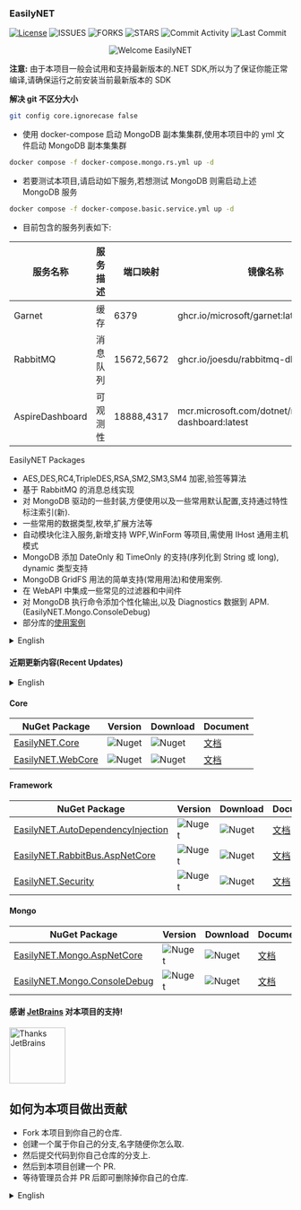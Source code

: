 ### EasilyNET

[![License][1]][2] ![ISSUES][3] ![FORKS][4] ![STARS][5] ![Commit Activity][6] ![Last Commit][7]

<div style="text-align: center;">
    <img alt="Welcome EasilyNET" src="https://repobeats.axiom.co/api/embed/cd2c97db26ee6fe230353beefd5d532448054f0a.svg" />
</div>

**注意:** 由于本项目一般会试用和支持最新版本的.NET SDK,所以为了保证你能正常编译,请确保运行之前安装当前最新版本的 SDK

**解决 git 不区分大小**

```bash
git config core.ignorecase false
```

- 使用 docker-compose 启动 MongoDB 副本集集群,使用本项目中的 yml 文件启动 MongoDB 副本集集群

```bash
docker compose -f docker-compose.mongo.rs.yml up -d
```

- 若要测试本项目,请启动如下服务,若想测试 MongoDB 则需启动上述 MongoDB 服务

```bash
docker compose -f docker-compose.basic.service.yml up -d
```

- 目前包含的服务列表如下:

| 服务名称        | 服务描述 | 端口映射   | 镜像名称                                                 |
| --------------- | -------- | ---------- | -------------------------------------------------------- |
| Garnet          | 缓存     | 6379       | ghcr.io/microsoft/garnet:latest                          |
| RabbitMQ        | 消息队列 | 15672,5672 | ghcr.io/joesdu/rabbitmq-dlx:latest                       |
| AspireDashboard | 可观测性 | 18888,4317 | mcr.microsoft.com/dotnet/nightly/aspire-dashboard:latest |

EasilyNET Packages

- AES,DES,RC4,TripleDES,RSA,SM2,SM3,SM4 加密,验签等算法
- 基于 RabbitMQ 的消息总线实现
- 对 MongoDB 驱动的一些封装,方便使用以及一些常用默认配置,支持通过特性标注索引(新).
- 一些常用的数据类型,枚举,扩展方法等
- 自动模块化注入服务,新增支持 WPF,WinForm 等项目,需使用 IHost 通用主机模式
- MongoDB 添加 DateOnly 和 TimeOnly 的支持(序列化到 String 或 long), dynamic 类型支持
- MongoDB GridFS 用法的简单支持(常用用法)和使用案例.
- 在 WebAPI 中集成一些常见的过滤器和中间件
- 对 MongoDB 执行命令添加个性化输出,以及 Diagnostics 数据到 APM.(EasilyNET.Mongo.ConsoleDebug)
- 部分库的[使用案例](./sample/WebApi.Test.Unit/README.md)

<details>
<summary style="font-size: 14px">English</summary>

- IPC communication library, supporting inter-process communication, multiple serialization methods, and custom serialization methods (new).
- Encryption and signature algorithms: AES, DES, RC4, TripleDES, RSA, SM2, SM3, SM4.
- Message bus implementation based on RabbitMQ.
- Encapsulation and extension for MongoDB driver, with convenient usage and common default configurations. Supports attribute-based index definition (new).
- Common data types, enums, extension methods, etc.
- Automatic modular service injection, with added support for WPF, WinForm, and other projects using the IHost generic host mode.
- Adds support for DateOnly and TimeOnly in MongoDB (serialized as string or long), and dynamic type support.
- Simple support and usage examples for MongoDB GridFS (common scenarios).
- Integration of common filters and middleware in WebAPI.
- Personalized output for MongoDB command execution and Diagnostics data to APM (EasilyNET.Mongo.ConsoleDebug).
- [Usage examples](./sample/WebApi.Test.Unit/README.md) for some libraries.

</details>

#### 近期更新内容(Recent Updates)

<details>
<summary style="font-size: 14px">English</summary>


</details>

#### Core

| NuGet Package                   | Version      | Download     | Document                                          |
| ------------------------------- | ------------ | ------------ | ------------------------------------------------- |
| [EasilyNET.Core][8]             | ![Nuget][9]  | ![Nuget][10] | [文档](./src/EasilyNET.Core/README.md)            |
| [EasilyNET.WebCore][14]         | ![Nuget][15] | ![Nuget][16] | [文档](./src/EasilyNET.WebCore/README.md)         |

#### Framework

| NuGet Package                           | Version      | Download     | Document                                                  |
| --------------------------------------- | ------------ | ------------ | --------------------------------------------------------- |
| [EasilyNET.AutoDependencyInjection][17] | ![Nuget][18] | ![Nuget][19] | [文档](./src/EasilyNET.AutoDependencyInjection/README.md) |
| [EasilyNET.RabbitBus.AspNetCore][20]    | ![Nuget][21] | ![Nuget][22] | [文档](./src/EasilyNET.RabbitBus.AspNetCore/README.md)    |
| [EasilyNET.Security][23]                | ![Nuget][24] | ![Nuget][25] | [文档](./src/EasilyNET.Security/README.md)                |

#### Mongo

| NuGet Package                      | Version      | Download     | Document                                             |
| ---------------------------------- | ------------ | ------------ | ---------------------------------------------------- |
| [EasilyNET.Mongo.AspNetCore][26]   | ![Nuget][27] | ![Nuget][28] | [文档](./src/EasilyNET.Mongo.AspNetCore/README.md)   |
| [EasilyNET.Mongo.ConsoleDebug][29] | ![Nuget][30] | ![Nuget][31] | [文档](./src/EasilyNET.Mongo.ConsoleDebug/README.md) |

#### 感谢 [JetBrains](https://www.jetbrains.com/shop/eform/opensource) 对本项目的支持!

<img alt="Thanks JetBrains" src="https://www.jetbrains.com/shop/static/images/jetbrains-logo-inv.svg" height="100">

## 如何为本项目做出贡献

- Fork 本项目到你自己的仓库.
- 创建一个属于你自己的分支,名字随便你怎么取.
- 然后提交代码到你自己仓库的分支上.
- 然后到本项目创建一个 PR.
- 等待管理员合并 PR 后即可删除掉你自己的仓库.

<details>
<summary style="font-size: 14px">English</summary>

## How to contribute to this project

- Fork this repository to your own GitHub account.
- Create a new branch with any name you like.
- Commit your code to your branch.
- Create a Pull Request (PR) to this repository.
- After your PR is merged by the maintainer, you can delete your forked repository.

</details>

<!--文档中的各项链接-->

[1]: https://img.shields.io/badge/License-MIT-brightgreen.svg
[2]: LICENSE
[3]: https://img.shields.io/github/issues/EasilyNET/EasilyNET
[4]: https://img.shields.io/github/forks/EasilyNET/EasilyNET
[5]: https://img.shields.io/github/stars/EasilyNET/EasilyNET
[6]: https://img.shields.io/github/commit-activity/y/EasilyNET/EasilyNET
[7]: https://img.shields.io/github/last-commit/EasilyNET/EasilyNET
[8]: https://www.nuget.org/packages/EasilyNET.Core
[9]: https://img.shields.io/nuget/v/EasilyNET.Core
[10]: https://img.shields.io/nuget/dt/EasilyNET.Core
[14]: https://www.nuget.org/packages/EasilyNET.WebCore
[15]: https://img.shields.io/nuget/v/EasilyNET.WebCore
[16]: https://img.shields.io/nuget/dt/EasilyNET.WebCore
[17]: https://www.nuget.org/packages/EasilyNET.AutoDependencyInjection
[18]: https://img.shields.io/nuget/v/EasilyNET.AutoDependencyInjection
[19]: https://img.shields.io/nuget/dt/EasilyNET.AutoDependencyInjection
[20]: https://www.nuget.org/packages/EasilyNET.RabbitBus.AspNetCore
[21]: https://img.shields.io/nuget/v/EasilyNET.RabbitBus.AspNetCore
[22]: https://img.shields.io/nuget/dt/EasilyNET.RabbitBus.AspNetCore
[23]: https://www.nuget.org/packages/EasilyNET.Security
[24]: https://img.shields.io/nuget/v/EasilyNET.Security
[25]: https://img.shields.io/nuget/dt/EasilyNET.Security
[26]: https://www.nuget.org/packages/EasilyNET.Mongo.AspNetCore
[27]: https://img.shields.io/nuget/v/EasilyNET.Mongo.AspNetCore
[28]: https://img.shields.io/nuget/dt/EasilyNET.Mongo.AspNetCore
[29]: https://www.nuget.org/packages/EasilyNET.Mongo.ConsoleDebug
[30]: https://img.shields.io/nuget/v/EasilyNET.Mongo.ConsoleDebug
[31]: https://img.shields.io/nuget/dt/EasilyNET.Mongo.ConsoleDebug
